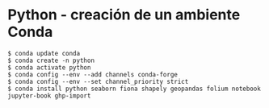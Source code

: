 # Python - creación de un ambiente Conda

```shell
$ conda update conda
$ conda create -n python
$ conda activate python
$ conda config --env --add channels conda-forge
$ conda config --env --set channel_priority strict
$ conda install python seaborn fiona shapely geopandas folium notebook jupyter-book ghp-import
```
